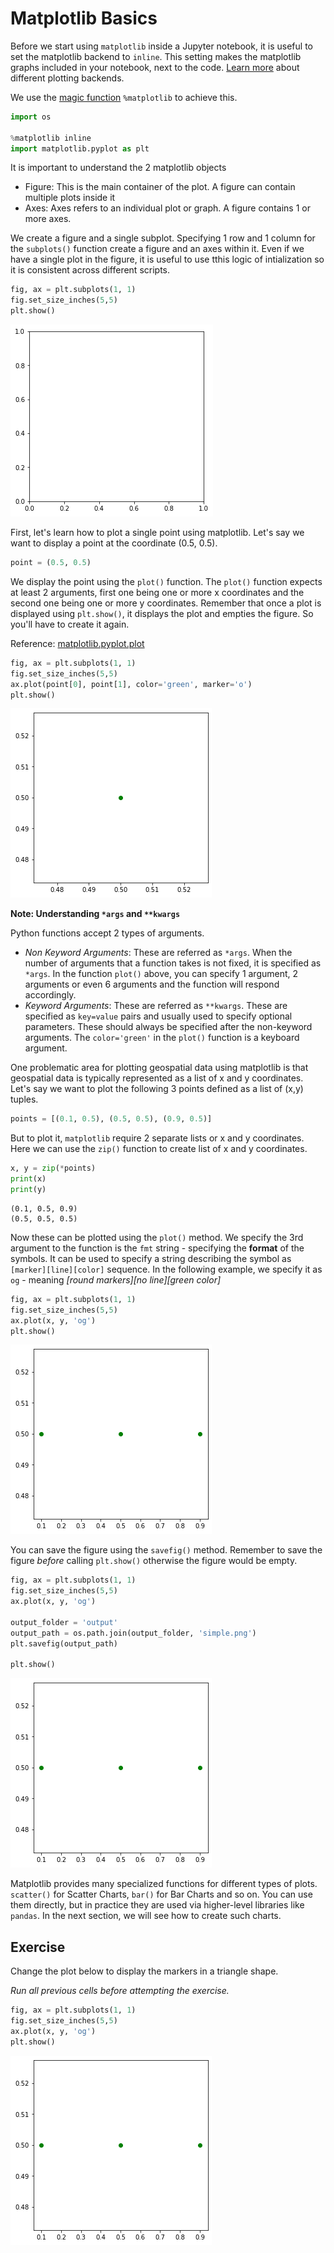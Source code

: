 # Matplotlib Basics

Before we start using `matplotlib` inside a Jupyter notebook, it is useful to set the matplotlib backend to `inline`. This setting makes the matplotlib graphs included in your notebook, next to the code. [Learn more](https://ipython.readthedocs.io/en/stable/interactive/plotting.html) about different plotting backends.

We use the [magic function](https://ipython.readthedocs.io/en/stable/interactive/tutorial.html#magics-explained) `%matplotlib` to achieve this.


```python
import os

%matplotlib inline
import matplotlib.pyplot as plt
```

It is important to understand the 2 matplotlib objects

* Figure: This is the main container of the plot. A figure can contain multiple plots inside it
* Axes:  Axes refers to an individual plot or graph. A figure contains 1 or more axes.

We create a figure and a single subplot. Specifying 1 row and 1 column for the `subplots()` function create a figure and an axes within it. Even if we have a single plot in the figure, it is useful to use tthis logic of intialization so it is consistent across different scripts.



```python
fig, ax = plt.subplots(1, 1)
fig.set_size_inches(5,5)
plt.show()
```


    
![](python-dataviz/01_matplotlib_basics_files/01_matplotlib_basics_5_0.png)
    


First, let's learn how to plot a single point using matplotlib. Let's say we want to display a point at the coordinate (0.5, 0.5). 



```python
point = (0.5, 0.5)
```

We display the point using the `plot()` function. The `plot()` function expects at least 2 arguments, first one being one or more x coordinates and the second one being one or more y coordinates. Remember that once a plot is displayed using `plt.show()`, it displays the plot and empties the figure. So you'll have to create it again.

Reference: [matplotlib.pyplot.plot](https://matplotlib.org/stable/api/_as_gen/matplotlib.pyplot.plot.html)


```python
fig, ax = plt.subplots(1, 1)
fig.set_size_inches(5,5)
ax.plot(point[0], point[1], color='green', marker='o')
plt.show()
```


    
![](python-dataviz/01_matplotlib_basics_files/01_matplotlib_basics_9_0.png)
    


**Note: Understanding `*args` and `**kwargs`**

Python functions accept 2 types of arguments.
- *Non Keyword Arguments*: These are referred as `*args`. When the number of arguments that a function takes is not fixed, it is specified as `*args`. In the function `plot()` above, you can specify 1 argument, 2 arguments or even 6 arguments and the function will respond accordingly.
- *Keyword Arguments*: These are referred as `**kwargs`. These are specified as `key=value` pairs and usually used to specify optional parameters. These should always be specified after the non-keyword arguments. The `color='green'` in the `plot()` function is a keyboard argument.

One problematic area for plotting geospatial data using matplotlib is that geospatial data is typically represented as a list of x and y coordinates. Let's say we want to plot the following 3 points defined as a list of (x,y) tuples.


```python
points = [(0.1, 0.5), (0.5, 0.5), (0.9, 0.5)]
```

But to plot it, `matplotlib` require 2 separate lists or x and y coordinates. Here we can use the `zip()` function to create list of x and y coordinates.


```python
x, y = zip(*points)
print(x)
print(y)
```

    (0.1, 0.5, 0.9)
    (0.5, 0.5, 0.5)


Now these can be plotted using the `plot()` method. We specify the 3rd argument to the function is the `fmt` string - specifying the **format** of the symbols. It can be used to specify a string describing the symbol as `[marker][line][color]` sequence. In the following example, we specify it as `og` - meaning *[round markers][no line][green color]*


```python
fig, ax = plt.subplots(1, 1)
fig.set_size_inches(5,5)
ax.plot(x, y, 'og')
plt.show()
```


    
![](python-dataviz/01_matplotlib_basics_files/01_matplotlib_basics_16_0.png)
    


You can save the figure using the `savefig()` method. Remember to save the figure *before* calling `plt.show()` otherwise the figure would be empty.


```python
fig, ax = plt.subplots(1, 1)
fig.set_size_inches(5,5)
ax.plot(x, y, 'og')

output_folder = 'output'
output_path = os.path.join(output_folder, 'simple.png')
plt.savefig(output_path)

plt.show()
```


    
![](python-dataviz/01_matplotlib_basics_files/01_matplotlib_basics_18_0.png)
    


Matplotlib provides many specialized functions for different types of plots. `scatter()` for Scatter Charts, `bar()` for Bar Charts and so on. You can use them directly, but in practice they are used via higher-level libraries like `pandas`. In the next section, we will see how to create such charts.

## Exercise

Change the plot below to display the markers in a triangle shape.

*Run all previous cells before attempting the exercise.*


```python
fig, ax = plt.subplots(1, 1)
fig.set_size_inches(5,5)
ax.plot(x, y, 'og')
plt.show()
```


    
![](python-dataviz/01_matplotlib_basics_files/01_matplotlib_basics_21_0.png)
    



```python

```
